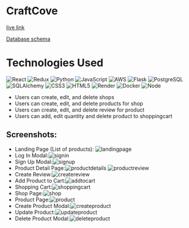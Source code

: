 # CraftCove
[live link](https://craftcove.onrender.com)

[Database schema](https://github.com/ranwang0410/CraftCove/wiki/DATABASE-SCHEMA)

# Technologies Used
![React](https://img.shields.io/badge/-React-%2320232a?style=flat&logo=react&logoColor=%2361DAFB)
![Redux](https://img.shields.io/badge/-Redux-%23764ABC?style=flat&logo=redux&logoColor=white)
![Python](https://img.shields.io/badge/-Python-%3776AB?style=flat&logo=python&logoColor=white)
![JavaScript](https://img.shields.io/badge/-JavaScript-%23F7DF1E?style=flat&logo=javascript&logoColor=black)
![AWS](https://img.shields.io/badge/-AWS-%23232F3E?style=flat&logo=amazonaws&logoColor=white)
![Flask](https://img.shields.io/badge/-Flask-%23000?style=flat&logo=flask&logoColor=white)
![PostgreSQL](https://img.shields.io/badge/-PostgreSQL-%23336791?style=flat&logo=postgresql&logoColor=white)
![SQLAlchemy](https://img.shields.io/badge/-SQLAlchemy-%23black?style=flat&logo=sqlalchemy&logoColor=white)
![CSS3](https://img.shields.io/badge/-CSS-%231572B6?style=flat&logo=css3&logoColor=white)
![HTML5](https://img.shields.io/badge/-HTML5-%23E34F26?style=flat&logo=html5&logoColor=white)
![Render](https://img.shields.io/badge/-Render-%234678E1?style=flat&logo=render&logoColor=white)
![Docker](https://img.shields.io/badge/-Docker-%230db7ed?style=flat&logo=docker&logoColor=white)
![Node](https://img.shields.io/badge/-Node.js-%23339933?style=flat&logo=nodedotjs&logoColor=white)
- Users can create, edit, and delete shops
- Users can create, edit, and delete products for shop
- Users can create, edit, and delete review for product
- Users can add, edit quantity and delete product to shoppingcart


## Screenshots:

- Landing Page (List of products): ![landingpage](images/landingpage.png)
- Log In Modal:![signin](images/signin.png)
- Sign Up Modal:![signup](images/signup.png)
- Product Detail Page:![productdetails](images/productdetail.png) ![productreview](images/productreview2.png)
- Create Review:![createreview](images//postreview.png)
- Add Product to Cart:![addtocart](images/addshoppingcart.png)
- Shopping Cart:![shoppingcart](images/shoppingcart.png)
- Shop Page:![shop](images/shoppage.png)
- Product Page:![product](images/productpage.png)
- Create Product Modal:![createproduct](images/createproduct.png)
- Update Product:![updateproduct](images/updateproduct.png)
- Delete Product Modal:![deleteproduct](images/deleteproduct.png)

